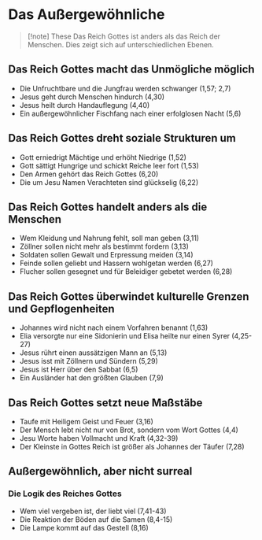 # Das Außergewöhnliche

> [!note] These
> Das Reich Gottes ist anders als das Reich der Menschen. Dies zeigt sich auf unterschiedlichen Ebenen.

## Das Reich Gottes macht das Unmögliche möglich

- Die Unfruchtbare und die Jungfrau werden schwanger (1,57; 2,7)
- Jesus geht durch Menschen hindurch (4,30)
- Jesus heilt durch Handauflegung (4,40)
- Ein außergewöhnlicher Fischfang nach einer erfolglosen Nacht (5,6)

## Das Reich Gottes dreht soziale Strukturen um

- Gott erniedrigt Mächtige und erhöht Niedrige (1,52)
- Gott sättigt Hungrige und schickt Reiche leer fort (1,53)
- Den Armen gehört das Reich Gottes (6,20)
- Die um Jesu Namen Verachteten sind glückselig (6,22)

## Das Reich Gottes handelt anders als die Menschen

- Wem Kleidung und Nahrung fehlt, soll man geben (3,11)
- Zöllner sollen nicht mehr als bestimmt fordern (3,13)
- Soldaten sollen Gewalt und Erpressung meiden (3,14)
- Feinde sollen geliebt und Hassern wohlgetan werden (6,27)
- Flucher sollen gesegnet und für Beleidiger gebetet werden (6,28)

## Das Reich Gottes überwindet kulturelle Grenzen und Gepflogenheiten

- Johannes wird nicht nach einem Vorfahren benannt (1,63)
- Elia versorgte nur eine Sidonierin und Elisa heilte nur einen Syrer (4,25-27)
- Jesus rührt einen aussätzigen Mann an (5,13)
- Jesus isst mit Zöllnern und Sündern (5,29)
- Jesus ist Herr über den Sabbat (6,5)
- Ein Ausländer hat den größten Glauben (7,9)

## Das Reich Gottes setzt neue Maßstäbe

- Taufe mit Heiligem Geist und Feuer (3,16)
- Der Mensch lebt nicht nur von Brot, sondern vom Wort Gottes (4,4)
- Jesu Worte haben Vollmacht und Kraft (4,32-39)
- Der Kleinste in Gottes Reich ist größer als Johannes der Täufer (7,28)

## Außergewöhnlich, aber nicht surreal

### Die Logik des Reiches Gottes

- Wem viel vergeben ist, der liebt viel (7,41-43)
- Die Reaktion der Böden auf die Samen (8,4-15)
- Die Lampe kommt auf das Gestell (8,16)